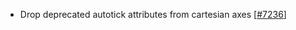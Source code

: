  - Drop deprecated autotick attributes from cartesian axes [[#7236](https://github.com/plotly/plotly.js/pull/7236)]

